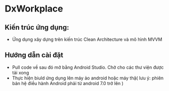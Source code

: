 # DxWorkplace

## Kiến trúc ứng dụng: 
 
- Ứng dụng xây dựng trên kiến trúc Clean Architecture và   mô hình MVVM 

## Hướng dẫn cài đặt 

- Pull code về sau đó mở bằng Android Studio. Chờ cho các thư viện được tải xong 
- Thực hiện biuld ứng dụng lên máy ảo android hoặc máy thậ(  lưu ý: phiên bản hệ điều hành Android phải từ android 7.0 trở lên )
